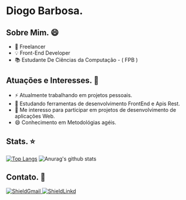 <h1> Diogo Barbosa. </h1>



<h2> Sobre Mim. 😄</h2>
  <ul> 
    <li>💼 Freelancer</li>
    <li>💡 Front-End Developer</li>
    <li>📚 Estudante De Ciências da Computação - ( FPB ) </li>
  </ul>
 
  <h2> Atuações e Interesses. 🤔</h2>
   <ul>
    <li>⚡ Atualmente trabalhando em projetos pessoais. </li>
    <li>🚀 Estudando ferramentas de desenvolvimento FrontEnd e Apis Rest.</li>
    <li>👯 Me interesso para participar em projetos de desenvolvimento de aplicações Web.</li>
    <li>😄 Conhecimento em Metodológias agéis.</li>
   </ul>
  
  <h2> Stats. ⭐</h2>
  
 [![Top Langs](https://github-readme-stats.vercel.app/api/top-langs/?username=FullBarbosa&theme=radical&show_icons=truee&exclude_repo=github-readme-stats,anuraghazra.github.io)](https://github.com/anuraghazra/github-readme-stats)
 ![Anurag's github stats](https://github-readme-stats.vercel.app/api?username=FullBarbosa&theme=radical&show_icons=truee)
  
  <h2> Contato. 📢</h2>
  
  <a target="_blank" href="mailto:diibarbosa22@gmail.com.com?subject=Hello%20again"><img src="https://img.shields.io/badge/Gmail-D14836?style=for-the-badge&logo=gmail&logoColor=white" alt="ShieldGmail"/> </a>
<a target="_blank" href="https://www.linkedin.com/in/diogobarbosa22/"><img src="https://img.shields.io/badge/LinkedIn-0077B5?style=for-the-badge&logo=linkedin&logoColor=white" alt="ShieldLinkd"/> </a>
  
<!--
**FullBarbosa/FullBarbosa** is a ✨ _special_ ✨ repository because its `README.md` (this file) appears on your GitHub profile.

Here are some ideas to get you started:



- 🔭 I’m currently working on ...
- 🌱 I’m currently learning ...
- 👯 I’m looking to collaborate on ...
- 🤔 I’m looking for help with ...
- 💬 Ask me about ...
- 📫 How to reach me: ...
- 😄 Pronouns: ... 
- ⚡ Fun fact: ...
-->
